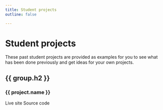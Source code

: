 ```yaml
---
title: Student projects 
outline: false

---
```


<script setup>
  import { data } from './projects.data.js'
  import slugify from 'slugify'
</script>

# Student projects

These past student projects are provided as examples for you to see what has
been done previously and get ideas for your own projects.

<div v-for="group of data.data">
  <h2>
    {{ group.h2 }}
    <a
      :href="'#'+slugify(group.h2)"
      :aria-label="'Permalink to '+group.h2"
      tabindex="-1"
      class="header-anchor">
    </a>
  </h2>
  <div v-for="project of group.projects">
    <h3>
      {{ project.name }}
      <a
        :href="'#'+slugify(project.name)"
        :aria-label="'Permalink to '+project.name"
        tabindex="-1"
        class="header-anchor">
      </a>
    </h3>
    <div class="flex gap-8">
      <a v-if="project.pages" :href="project.pages" target="_blank">Live site</a>
      <a v-if="project.code" :href="project.code" target="_blank">Source code</a>
    </div>
  </div>
</div>
